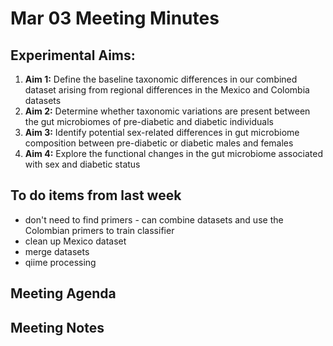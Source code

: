 # Mar 03 Meeting Minutes

## Experimental Aims: 
1. **Aim 1:** Define the baseline taxonomic differences in our combined dataset arising from regional differences in the Mexico and Colombia datasets
2. **Aim 2:** Determine whether taxonomic variations are present between the gut microbiomes of pre-diabetic and diabetic individuals
3. **Aim 3:** Identify potential sex-related differences in gut microbiome composition between pre-diabetic or diabetic males and females
4. **Aim 4:** Explore the functional changes in the gut microbiome associated with sex and diabetic status

## To do items from last week
* don't need to find primers - can combine datasets and use the Colombian primers to train classifier
* clean up Mexico dataset
* merge datasets
* qiime processing 

## Meeting Agenda


## Meeting Notes
